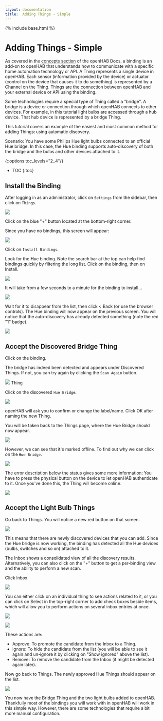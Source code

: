 ```yaml
---
layout: documentation
title:  Adding Things - Simple
---
```


{% include base.html %}

# Adding Things - Simple

As covered in the [concepts section]({{base}}/docs/concepts/index.html) of the openHAB Docs, a binding is an add-on to openHAB that understands how to communicate with a specific home automation technology or API.
A Thing represents a single device in openHAB.
Each sensor (information provided by the device) or actuator (control on the device that causes it to do something) is represented by a Channel on the Thing.
Things are the connection between openHAB and your external device or API using the binding.

Some technologies require a special type of Thing called a "bridge".
A bridge is a device or connection through which openHAB connects to other devices.
For example, in this tutorial light bulbs are accessed through a hub device.
That hub device is represented by a bridge Thing.

This tutorial covers an example of the easiest and most common method for adding Things: using automatic discovery.

Scenario: You have some Philips Hue light bulbs connected to an official Hue bridge.
In this case, the Hue binding supports auto-discovery of both the bridge and the bulbs and other devices attached to it.

{::options toc_levels="2..4"/}

- TOC
{:toc}


## Install the Binding

After logging in as an administrator, click on `Settings` from the sidebar, then click on `Things`.

![](images/empty_things_menu.png)

Click on the blue "+" button located at the bottom-right corner.

Since you have no bindings, this screen will appear:

![](images/choose_binding.png)

Click on `Install Bindings`.

Look for the Hue binding.
Note the search bar at the top can help find bindings quickly by filtering the long list.
Click on the binding, then on Install.

![](images/install_hue.png)

It will take from a few seconds to a minute for the binding to install...

![](images/installing_hue.png)

Wait for it to disappear from the list, then click < Back (or use the browser controls).
The Hue binding will now appear on the previous screen.
You will notice that the auto-discovery has already detected something (note the red "1" badge).

![](images/installed_hue.png)

## Accept the Discovered Bridge Thing

Click on the binding.

The bridge has indeed been detected and appears under Discovered Things.
If not, you can try again by clicking the `Scan Again` button.

![](images/hue_things_discover_bridge.png) Thing

Click on the discovered `Hue Bridge`.

![](images/add_hue_bridge.png)

openHAB will ask you to confirm or change the label/name.
Click OK after naming the new Thing.

You will be taken back to the Things page, where the Hue Bridge should now appear.

![](images/hue_bridge_offline.png)

However, we can see that it's marked offline.
To find out why we can click on the `Hue Bridge`.

![](images/hue_bridge_config_error.png)

The error description below the status gives some more information: You have to press the physical button on the device to let openHAB authenticate to it.
Once you've done this, the Thing will become online.

![](images/hue_bridge_online.png)

## Accept the Light Bulb Things

Go back to Things.
You will notice a new red button on that screen.

![](images/hue_inbox.png)

This means that there are newly discovered devices that you can add.
Since the Hue bridge is now working, the binding has detected all the Hue devices (bulbs, switches and so on) attached to it.

The Inbox shows a consolidated view of all the discovery results.
Alternatively, you can also click on the "+" button to get a per-binding view and the ability to perform a new scan.

Click Inbox.

![](images/discovered_hue_things.png)

You can either click on an individual thing to see actions related to it, or you can click on Select in the top-right corner to add check boxes beside items, which will allow you to perform actions on several inbox entries at once.

![](images/hue_individual_add.png)

![](images/hue_bulk_add.png)

These actions are:
- Approve: To promote the candidate from the Inbox to a Thing.
- Ignore: To hide the candidate from the list (you will be able to see it again and un-ignore it by clicking on "Show ignored" above the list).
- Remove: To remove the candidate from the Inbox (it might be detected again later).

Now go back to Things.
The newly approved Hue Things should appear on the list.

![](images/hue_things_added.png)

You now have the Bridge Thing and the two light bulbs added to openHAB.
Thankfully most of the bindings you will work with in openHAB will work in this simple way.
However, there are some technologies that require a bit more manual configuration.
